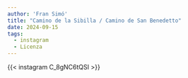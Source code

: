 ```yaml
---
author: 'Fran Simó'
title: "Camino de la Sibilla / Camino de San Benedetto"
date: 2024-09-15
tags:
  - instagram
  - Licenza
---
```


{{< instagram C_8gNC6tQSI >}}

